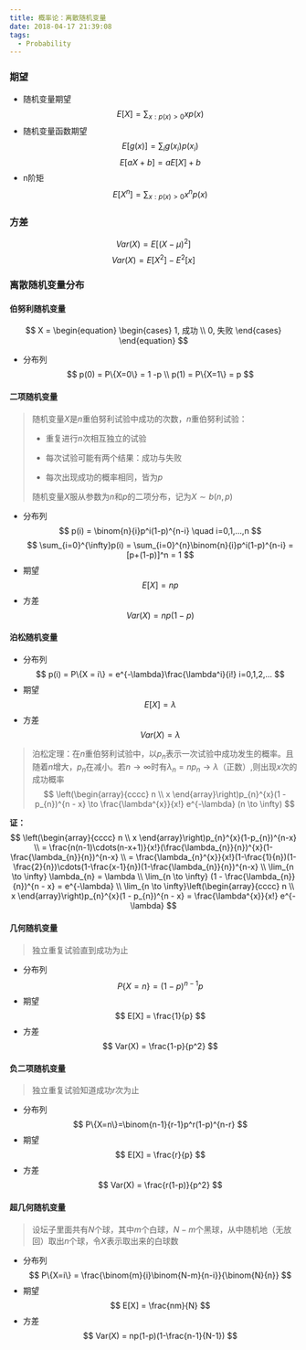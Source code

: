 ```yaml
---
title: 概率论：离散随机变量
date: 2018-04-17 21:39:08
tags:
  - Probability
---
```


### 期望
- 随机变量期望
$$ E[X] = \sum_{x:p(x)>0}xp(x) $$
- 随机变量函数期望
$$ E[g(x)] = \sum_ig(x_i)p(x_i) $$
$$ E[aX+b] = aE[X] + b $$
- n阶矩
$$ E[X^n] = \sum_{x:p(x)>0}x^np(x) $$

<!--more-->

### 方差
$$ Var(X) = E[(X-\mu)^2] $$
$$ Var(X) = E[X^2] - E^2[x] $$

### 离散随机变量分布

#### 伯努利随机变量
$$
X = 
\begin{equation}
\begin{cases}
1, 成功 \\
0, 失败
\end{cases}
\end{equation}
$$

- 分布列
  $$
  p(0) = P\{X=0\} = 1 -p \\
  p(1) = P\{X=1\} = p
  $$

#### 二项随机变量

> 随机变量$X$是$n$重伯努利试验中成功的次数，$n$重伯努利试验：
>
> - 重复进行$n$次相互独立的试验
>
> - 每次试验可能有两个结果：成功与失败
>
> - 每次出现成功的概率相同，皆为$p$
>
> 随机变量$X$服从参数为$n$和$p$的二项分布，记为$X \sim b(n, p)$

- 分布列
$$ p(i) = \binom{n}{i}p^i(1-p)^{n-i} \quad i=0,1,...,n $$
$$ \sum_{i=0}^{\infty}p(i) = \sum_{i=0}^{n}\binom{n}{i}p^i(1-p)^{n-i} = [p+(1-p)]^n = 1 $$
- 期望
$$ E[X] = np $$
- 方差
$$ Var(X) = np(1-p) $$

#### 泊松随机变量
- 分布列
$$ p(i) = P\{X = i\} = e^{-\lambda}\frac{\lambda^i}{i!} i=0,1,2,... $$
- 期望
$$ E[X] = \lambda $$
- 方差
$$ Var(X) = \lambda $$

> 泊松定理：在$n$重伯努利试验中，以$p_{n}$表示一次试验中成功发生的概率。且随着$n$增大，$p_{n}$在减小。若$n \to \infty$时有$\lambda_{n} = np_{n} \to \lambda$（正数）,则出现$x$次的成功概率
> $$
> \left(\begin{array}{cccc}
> n \\
> x
> \end{array}\right)p_{n}^{x}(1 - p_{n})^{n - x} \to
> \frac{\lambda^{x}}{x!} e^{-\lambda} (n \to \infty)
> $$

**证：**
$$
\left(\begin{array}{cccc}
n \\
x
\end{array}\right)p_{n}^{x}(1-p_{n})^{n-x} \\
= \frac{n(n-1)\cdots(n-x+1)}{x!}(\frac{\lambda_{n}}{n})^{x}(1-\frac{\lambda_{n}}{n})^{n-x} \\
= \frac{\lambda_{n}^{x}}{x!}(1-\frac{1}{n})(1-\frac{2}{n})\cdots(1-\frac{x-1}{n})(1-\frac{\lambda_{n}}{n})^{n-x} \\
\lim_{n \to \infty} \lambda_{n} = \lambda \\
\lim_{n \to \infty} (1 - \frac{\lambda_{n}}{n})^{n - x} = e^{-\lambda} \\
\lim_{n \to \infty}\left(\begin{array}{cccc}
n \\
x
\end{array}\right)p_{n}^{x}(1 - p_{n})^{n - x} = 
\frac{\lambda^{x}}{x!} e^{-\lambda}
$$

#### 几何随机变量

> 独立重复试验直到成功为止

- 分布列
$$ P\{X=n\} = (1-p)^{n-1}p $$
- 期望
$$ E[X] = \frac{1}{p} $$
- 方差
$$ Var(X) = \frac{1-p}{p^2} $$

#### 负二项随机变量

> 独立重复试验知道成功$r$次为止

- 分布列
$$ P\{X=n\}=\binom{n-1}{r-1}p^r(1-p)^{n-r} $$
- 期望
$$ E[X] = \frac{r}{p} $$
- 方差
$$ Var(X) = \frac{r(1-p)}{p^2} $$

#### 超几何随机变量

> 设坛子里面共有$N$个球，其中$m$个白球，$N-m$个黑球，从中随机地（无放回）取出$n$个球，令$X$表示取出来的白球数

- 分布列
$$ P\{X=i\} = \frac{\binom{m}{i}\binom{N-m}{n-i}}{\binom{N}{n}} $$
- 期望
$$ E[X] = \frac{nm}{N} $$
- 方差
$$ Var(X) = np(1-p)(1-\frac{n-1}{N-1}) $$
